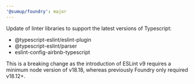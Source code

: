 ```yaml
---
'@sumup/foundry': major
---
```


Update of linter libraries to support the latest versions of Typescript:

- @typescript-eslint/eslint-plugin
- @typescript-eslint/parser
- eslint-config-airbnb-typescript

This is a breaking change as the introduction of ESLint v9 requires a minimum node version of v18.18, whereas previously Foundry only required v18.12+.
